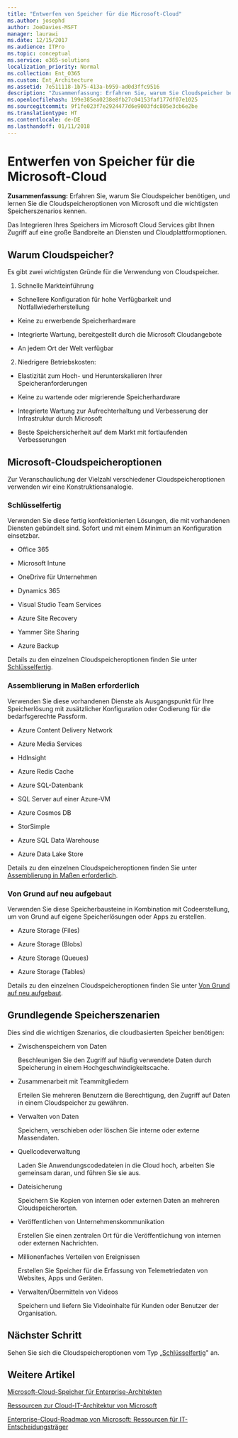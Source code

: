 ```yaml
---
title: "Entwerfen von Speicher für die Microsoft-Cloud"
ms.author: josephd
author: JoeDavies-MSFT
manager: laurawi
ms.date: 12/15/2017
ms.audience: ITPro
ms.topic: conceptual
ms.service: o365-solutions
localization_priority: Normal
ms.collection: Ent_O365
ms.custom: Ent_Architecture
ms.assetid: 7e511118-1b75-413a-b959-ad0d3ffc9516
description: "Zusammenfassung: Erfahren Sie, warum Sie Cloudspeicher benötigen, und lernen Sie die Cloudspeicheroptionen von Microsoft und die wichtigsten Speicherszenarios kennen."
ms.openlocfilehash: 199e385ea0238e8fb27c04153faf177df07e1025
ms.sourcegitcommit: 9f1fe023f7e2924477d6e9003fdc805e3cb6e2be
ms.translationtype: HT
ms.contentlocale: de-DE
ms.lasthandoff: 01/11/2018
---
```

# <a name="designing-storage-for-the-microsoft-cloud"></a>Entwerfen von Speicher für die Microsoft-Cloud

 **Zusammenfassung:** Erfahren Sie, warum Sie Cloudspeicher benötigen, und lernen Sie die Cloudspeicheroptionen von Microsoft und die wichtigsten Speicherszenarios kennen.
  
Das Integrieren Ihres Speichers im Microsoft Cloud Services gibt Ihnen Zugriff auf eine große Bandbreite an Diensten und Cloudplattformoptionen.
  
## <a name="why-cloud-storage"></a>Warum Cloudspeicher?

Es gibt zwei wichtigsten Gründe für die Verwendung von Cloudspeicher.
  
1. Schnelle Markteinführung
    
  - Schnellere Konfiguration für hohe Verfügbarkeit und Notfallwiederherstellung
    
  - Keine zu erwerbende Speicherhardware
    
  - Integrierte Wartung, bereitgestellt durch die Microsoft Cloudangebote
    
  - An jedem Ort der Welt verfügbar
    
2. Niedrigere Betriebskosten:
    
  - Elastizität zum Hoch- und Herunterskalieren Ihrer Speicheranforderungen
    
  - Keine zu wartende oder migrierende Speicherhardware
    
  - Integrierte Wartung zur Aufrechterhaltung und Verbesserung der Infrastruktur durch Microsoft
    
  - Beste Speichersicherheit auf dem Markt mit fortlaufenden Verbesserungen
    
## <a name="microsoft-cloud-storage-options"></a>Microsoft-Cloudspeicheroptionen

Zur Veranschaulichung der Vielzahl verschiedener Cloudspeicheroptionen verwenden wir eine Konstruktionsanalogie.
  
### <a name="move-in-ready"></a>Schlüsselfertig

Verwenden Sie diese fertig konfektionierten Lösungen, die mit vorhandenen Diensten gebündelt sind. Sofort und mit einem Minimum an Konfiguration einsetzbar.
  
- Office 365
    
- Microsoft Intune
    
- OneDrive für Unternehmen
    
- Dynamics 365
    
- Visual Studio Team Services
    
- Azure Site Recovery
    
- Yammer Site Sharing
    
- Azure Backup
    
Details zu den einzelnen Cloudspeicheroptionen finden Sie unter [Schlüsselfertig](move-in-ready.md).
  
### <a name="some-assembly-required"></a>Assemblierung in Maßen erforderlich

Verwenden Sie diese vorhandenen Dienste als Ausgangspunkt für Ihre Speicherlösung mit zusätzlicher Konfiguration oder Codierung für die bedarfsgerechte Passform.
  
- Azure Content Delivery Network
    
- Azure Media Services
    
- HdInsight
    
- Azure Redis Cache
    
- Azure SQL-Datenbank
    
- SQL Server auf einer Azure-VM
    
- Azure Cosmos DB
    
- StorSimple
    
- Azure SQL Data Warehouse
    
- Azure Data Lake Store
    
Details zu den einzelnen Cloudspeicheroptionen finden Sie unter [Assemblierung in Maßen erforderlich](some-assembly-required.md).
  
### <a name="build-from-the-ground-up"></a>Von Grund auf neu aufgebaut

Verwenden Sie diese Speicherbausteine in Kombination mit Codeerstellung, um von Grund auf eigene Speicherlösungen oder Apps zu erstellen.
  
- Azure Storage (Files)
    
- Azure Storage (Blobs)
    
- Azure Storage (Queues)
    
- Azure Storage (Tables)
    
Details zu den einzelnen Cloudspeicheroptionen finden Sie unter [Von Grund auf neu aufgebaut](build-from-the-ground-up.md).
  
## <a name="key-storage-scenarios"></a>Grundlegende Speicherszenarien

Dies sind die wichtigen Szenarios, die cloudbasierten Speicher benötigen:
  
- Zwischenspeichern von Daten
    
    Beschleunigen Sie den Zugriff auf häufig verwendete Daten durch Speicherung in einem Hochgeschwindigkeitscache.
    
- Zusammenarbeit mit Teammitgliedern
    
    Erteilen Sie mehreren Benutzern die Berechtigung, den Zugriff auf Daten in einem Cloudspeicher zu gewähren.
    
- Verwalten von Daten
    
    Speichern, verschieben oder löschen Sie interne oder externe Massendaten.
    
- Quellcodeverwaltung
    
    Laden Sie Anwendungscodedateien in die Cloud hoch, arbeiten Sie gemeinsam daran, und führen Sie sie aus.
    
- Dateisicherung
    
    Speichern Sie Kopien von internen oder externen Daten an mehreren Cloudspeicherorten.
    
- Veröffentlichen von  Unternehmenskommunikation
    
    Erstellen Sie einen zentralen Ort für die Veröffentlichung von internen oder externen Nachrichten.
    
- Millionenfaches Verteilen von Ereignissen
    
    Erstellen Sie Speicher für die Erfassung von Telemetriedaten von Websites, Apps und Geräten.
    
- Verwalten/Übermitteln von Videos
    
    Speichern und liefern Sie Videoinhalte für Kunden oder Benutzer der Organisation.
    
## <a name="next-step"></a>Nächster Schritt

Sehen Sie sich die Cloudspeicheroptionen vom Typ „[Schlüsselfertig](move-in-ready.md)" an.
  
## <a name="see-also"></a>Weitere Artikel

[Microsoft-Cloud-Speicher für Enterprise-Architekten](microsoft-cloud-storage-for-enterprise-architects.md)
  
[Ressourcen zur Cloud-IT-Architektur von Microsoft](microsoft-cloud-it-architecture-resources.md)

[Enterprise-Cloud-Roadmap von Microsoft: Ressourcen für IT-Entscheidungsträger](https://sway.com/FJ2xsyWtkJc2taRD)



